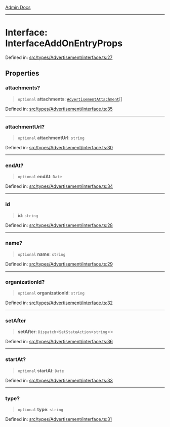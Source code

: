 [Admin Docs](/)

***

# Interface: InterfaceAddOnEntryProps

Defined in: [src/types/Advertisement/interface.ts:27](https://github.com/PalisadoesFoundation/talawa-admin/blob/main/src/types/Advertisement/interface.ts#L27)

## Properties

### attachments?

> `optional` **attachments**: [`AdvertisementAttachment`](../../type/type-aliases/AdvertisementAttachment.md)[]

Defined in: [src/types/Advertisement/interface.ts:35](https://github.com/PalisadoesFoundation/talawa-admin/blob/main/src/types/Advertisement/interface.ts#L35)

***

### attachmentUrl?

> `optional` **attachmentUrl**: `string`

Defined in: [src/types/Advertisement/interface.ts:30](https://github.com/PalisadoesFoundation/talawa-admin/blob/main/src/types/Advertisement/interface.ts#L30)

***

### endAt?

> `optional` **endAt**: `Date`

Defined in: [src/types/Advertisement/interface.ts:34](https://github.com/PalisadoesFoundation/talawa-admin/blob/main/src/types/Advertisement/interface.ts#L34)

***

### id

> **id**: `string`

Defined in: [src/types/Advertisement/interface.ts:28](https://github.com/PalisadoesFoundation/talawa-admin/blob/main/src/types/Advertisement/interface.ts#L28)

***

### name?

> `optional` **name**: `string`

Defined in: [src/types/Advertisement/interface.ts:29](https://github.com/PalisadoesFoundation/talawa-admin/blob/main/src/types/Advertisement/interface.ts#L29)

***

### organizationId?

> `optional` **organizationId**: `string`

Defined in: [src/types/Advertisement/interface.ts:32](https://github.com/PalisadoesFoundation/talawa-admin/blob/main/src/types/Advertisement/interface.ts#L32)

***

### setAfter

> **setAfter**: `Dispatch`\<`SetStateAction`\<`string`\>\>

Defined in: [src/types/Advertisement/interface.ts:36](https://github.com/PalisadoesFoundation/talawa-admin/blob/main/src/types/Advertisement/interface.ts#L36)

***

### startAt?

> `optional` **startAt**: `Date`

Defined in: [src/types/Advertisement/interface.ts:33](https://github.com/PalisadoesFoundation/talawa-admin/blob/main/src/types/Advertisement/interface.ts#L33)

***

### type?

> `optional` **type**: `string`

Defined in: [src/types/Advertisement/interface.ts:31](https://github.com/PalisadoesFoundation/talawa-admin/blob/main/src/types/Advertisement/interface.ts#L31)
